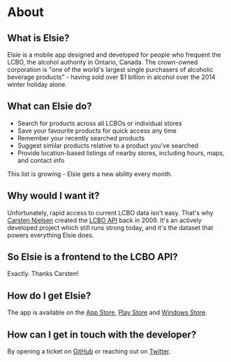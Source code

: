 About
====

## What is Elsie? ##

Elsie is a mobile app designed and developed for people who frequent the LCBO, the alcohol authority in Ontario, Canada. The crown-owned corporation is "one of the world's largest single purchasers of alcoholic beverage products" - having sold over $1 billion in alcohol over the 2014 winter holiday alone. 

## What can Elsie do? ##
* Search for products across all LCBOs or individual stores
* Save your favourite products for quick access any time
* Remember your recently searched products
* Suggest similar products relative to a product you've searched
* Provide location-based listings of nearby stores, including hours, maps, and contact info

This list is growing - Elsie gets a new ability every month.

## Why would I want it? ##
Unfortunately, rapid access to current LCBO data isn't easy. That's why [Carsten Nielsen](http://heycarsten.com) created the [LCBO API](http://lcboapi.com) back in 2009. It's an actively developed project which still runs strong today, and it's the dataset that powers everything Elsie does.

## So Elsie is a frontend to the LCBO API? ##
Exactly. Thanks Carsten!

## How do I get Elsie? ##
The app is available on the [App Store](https://itunes.apple.com/app/elsie/id951372469?ls=1&mt=8), [Play Store](https://play.google.com/store/apps/details?id=com.tailoredux.elsie) and [Windows Store](http://www.windowsphone.com/s?appid=d1040ef2-5d48-4962-9a5b-e20c01fe1760).

## How can I get in touch with the developer? ##
By opening a ticket on [GitHub](http://github.com/dougestey/elsie/issues) or reaching out on [Twitter](http://twitter.com/dougestey).

